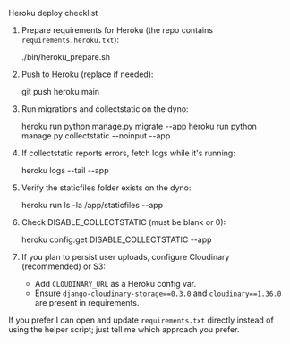 Heroku deploy checklist

1) Prepare requirements for Heroku (the repo contains `requirements.heroku.txt`):

   ./bin/heroku_prepare.sh

2) Push to Heroku (replace <app-name> if needed):

   git push heroku main

3) Run migrations and collectstatic on the dyno:

   heroku run python manage.py migrate --app <app-name>
   heroku run python manage.py collectstatic --noinput --app <app-name>

4) If collectstatic reports errors, fetch logs while it's running:

   heroku logs --tail --app <app-name>

5) Verify the staticfiles folder exists on the dyno:

   heroku run ls -la /app/staticfiles --app <app-name>

6) Check DISABLE_COLLECTSTATIC (must be blank or 0):

   heroku config:get DISABLE_COLLECTSTATIC --app <app-name>

7) If you plan to persist user uploads, configure Cloudinary (recommended) or S3:

   - Add `CLOUDINARY_URL` as a Heroku config var.
   - Ensure `django-cloudinary-storage==0.3.0` and `cloudinary==1.36.0` are present in requirements.

If you prefer I can open and update `requirements.txt` directly instead of using the helper script; just tell me which approach you prefer.
